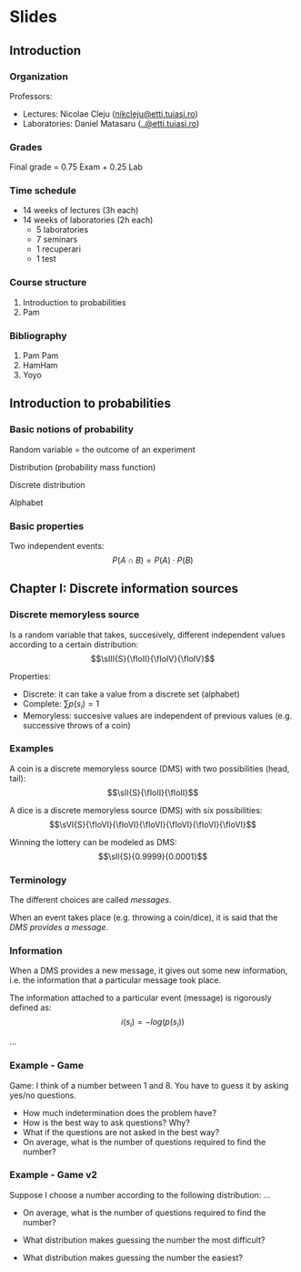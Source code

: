 
Slides
======

Introduction
------

### Organization
Professors:

* Lectures: Nicolae Cleju (nikcleju@etti.tuiasi.ro)
* Laboratories: Daniel Matasaru (..@etti.tuiasi.ro)

### Grades
Final grade = 0.75 Exam + 0.25 Lab

### Time schedule
* 14 weeks of lectures (3h each)
* 14 weeks of laboratories (2h each)
    * 5 laboratories
    * 7 seminars
    * 1 recuperari
    * 1 test 


### Course structure
1. Introduction to probabilities
2. Pam


### Bibliography

1. Pam Pam
1. HamHam
1. Yoyo



Introduction to probabilities
-----

### Basic notions of probability
Random variable = the outcome of an experiment 

Distribution (probability mass function)

Discrete distribution

Alphabet

### Basic properties
Two independent events: $$P(A \cap B) = P(A) \cdot P(B)$$


Chapter I: Discrete information sources
-----



### Discrete memoryless source

Is a random variable that takes, succesively, different independent values according to a certain distribution:
$$\sIII{S}{\fIoII}{\fIoIV}{\fIoIV}$$

Properties:

* Discrete: it can take a value from a discrete set (alphabet)
* Complete: $\sum p(s_i) = 1$
* Memoryless: succesive values are independent of previous values (e.g. successive throws of a coin)

### Examples

A coin is a discrete memoryless source (DMS) with two possibilities (head, tail):
$$\sII{S}{\fIoII}{\fIoII}$$

A dice is a discrete memoryless source (DMS) with six possibilities:
$$\sVI{S}{\fIoVI}{\fIoVI}{\fIoVI}{\fIoVI}{\fIoVI}{\fIoVI}$$

Winning the lottery can be modeled as DMS:
$$\sII{S}{0.9999}{0.0001}$$

### Terminology
The different choices are called *messages*.

When an event takes place (e.g. throwing a coin/dice), it is said that
the *DMS provides a message*.

### Information 
When a DMS provides a new message, it gives out some new information, i.e. the
information that a particular message took place.

The information attached to a particular event (message) is rigorously defined as:
$$i(s_i) = -log(p(s_i))$$


... 

### Example - Game
Game: I think of a number between 1 and 8. You have to guess it by asking
yes/no questions.

* How much indetermination does the problem have?
* How is the best way to ask questions? Why?
* What if the questions are not asked in the best way?
* On average, what is the number of questions required to find the number?

### Example - Game v2
Suppose I choose a number according to the following distribution: ...

* On average, what is the number of questions required to find the number?

* What distribution makes guessing the number the most difficult?
* What distribution makes guessing the number the easiest?
